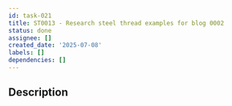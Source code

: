 ```yaml
---
id: task-021
title: ST0013 - Research steel thread examples for blog 0002
status: done
assignee: []
created_date: '2025-07-08'
labels: []
dependencies: []
---
```


## Description

